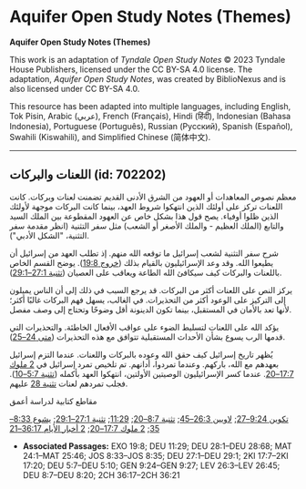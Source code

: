 # Aquifer Open Study Notes (Themes)

**Aquifer Open Study Notes (Themes)**

This work is an adaptation of *Tyndale Open Study Notes* © 2023 Tyndale House Publishers, licensed under the CC BY\-SA 4\.0 license. The adaptation, *Aquifer Open Study Notes*, was created by BiblioNexus and is also licensed under CC BY\-SA 4\.0\.

This resource has been adapted into multiple languages, including English, Tok Pisin, Arabic (عربي), French (Français), Hindi (हिंदी), Indonesian (Bahasa Indonesia), Portuguese (Português), Russian (Русский), Spanish (Español), Swahili (Kiswahili), and Simplified Chinese (简体中文).



--------------------------------

## اللعنات والبركات (id: 702202)

معظم نصوص المعاهدات أو العهود من الشرق الأدنى القديم تضمنت لعنات وبركات. كانت اللعنات تركز على أولئك الذين انتهكوا شروط العهد، بينما كانت البركات موجهة لأولئك الذين ظلوا أوفياء. يصح قول هذا بشكل خاص عن العهود المقطوعة بين الملك السيد والتابع (الملك العظيم \- والملك الأصغر أو الشعب) مثل سفر التثنية (انظر مقدمة سفر التثنية، "الشكل الأدبي").

شرح سفر التثنية لشعب إسرائيل ما توقعه الله منهم. إذ تطلب العهد من إسرائيل أن يطيعوا الله. وقد وعد الإسرائيليون بالقيام بذلك ([خروج 19:8](https://ref.ly/Exod19:8)). يوضح القسم الخاص باللعنات والبركات كيف سيكافئ الله الطاعة ويعاقب على العصيان ([تثنية 27:1–29:1](https://ref.ly/Deut27:1-Deut29:1)).

يركز النص على اللعنات أكثر من البركات. قد يرجع السبب في ذلك إلى أن الناس يميلون إلى التركيز على الوعود أكثر من التحذيرات. في الغالب، يسهل فهم البركات غالبًا أكثر؛ لأنها تعد بالأمان في المستقبل، بينما تكون الدينونة أقل وضوحًا وتحتاج إلى وصف مفصل.

يؤكد الله على اللعنات لتسليط الضوء على عواقب الأفعال الخاطئة. والتحذيرات التي قدمها الرب يسوع بشأن الأحداث المستقبلية تتوافق مع هذه التحذيرات ([متى 24–25](https://ref.ly/Matt24:1-Matt25:46)).

يُظهر تاريخ إسرائيل كيف حقق الله وعوده بالبركات واللعنات. عندما التزم إسرائيل بعهدهم مع الله، باركهم. وعندما تمردوا، أدانهم. تم تلخيص تمرد إسرائيل في [2 ملوك 17:7–20](https://ref.ly/2Kgs17:7-2Kgs17:20). عندما كسر الإسرائيليون الوصيتين الأولتين، انتهكوا العهد بأكمله ([تثنية 5:7–10](https://ref.ly/Deut5:7-Deut5:10)). فجلب تمردهم لعنات [تثنية 28](https://ref.ly/Deut28:1-Deut28:68) عليهم.

مقاطع كتابية لدراسة أعمق

[تكوين 9:24–27](https://ref.ly/Gen9:24-Gen9:27); [لاويين 26:3–45](https://ref.ly/Lev26:3-Lev26:45); [تثنية 8:7–20](https://ref.ly/Deut8:7-Deut8:20); [11:29](https://ref.ly/Deut11:29); [تثنية 27:1–29:1](https://ref.ly/Deut27:1-Deut29:1); [يشوع 8:33–35](https://ref.ly/Josh8:33-Josh8:35); [2 ملوك 17:7–20](https://ref.ly/2Kgs17:7-2Kgs17:20); [2 أخبار الأيام 36:17–21](https://ref.ly/2Chr36:17-2Chr36:21)

* **Associated Passages:** EXO 19:8; DEU 11:29; DEU 28:1–DEU 28:68; MAT 24:1–MAT 25:46; JOS 8:33–JOS 8:35; DEU 27:1–DEU 29:1; 2KI 17:7–2KI 17:20; DEU 5:7–DEU 5:10; GEN 9:24–GEN 9:27; LEV 26:3–LEV 26:45; DEU 8:7–DEU 8:20; 2CH 36:17–2CH 36:21

